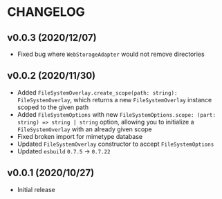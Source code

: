 # CHANGELOG

## v0.0.3 (2020/12/07)

-   Fixed bug where `WebStorageAdapter` would not remove directories

## v0.0.2 (2020/11/30)

-   Added `FileSystemOverlay.create_scope(path: string): FileSystemOverlay`, which returns a new `FileSystemOverlay` instance scoped to the given path
-   Added `FileSystemOptions` with new `FileSystemOptions.scope: (part: string) => string | string` option, allowing you to initialize a `FileSystemOverlay` with an already given scope
-   Fixed broken import for mimetype database
-   Updated `FileSystemOverlay` constructor to accept `FileSystemOptions`
-   Updated `esbuild` `0.7.5` -> `0.7.22`

## v0.0.1 (2020/10/27)

-   Initial release
